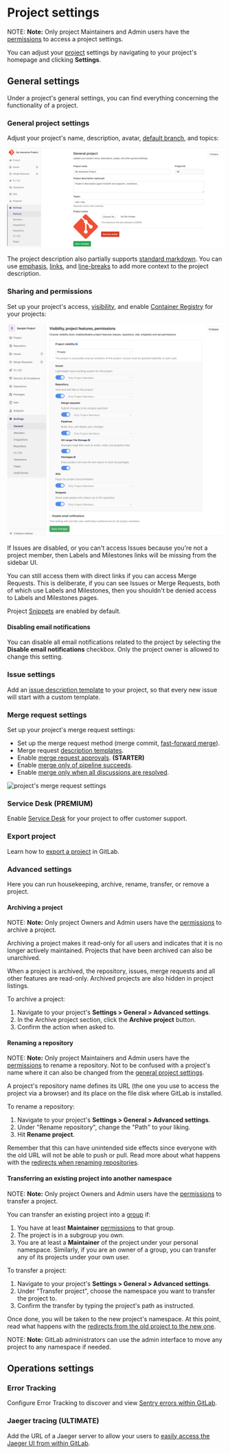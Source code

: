 # Project settings

NOTE: **Note:**
Only project Maintainers and Admin users have the [permissions] to access a project
settings.

You can adjust your [project](../index.md) settings by navigating
to your project's homepage and clicking **Settings**.

## General settings

Under a project's general settings, you can find everything concerning the
functionality of a project.

### General project settings

Adjust your project's name, description, avatar, [default branch](../repository/branches/index.md#default-branch), and topics:

![general project settings](img/general_settings.png)

The project description also partially supports [standard markdown](../../markdown.md#standard-markdown-and-extensions-in-gitlab). You can use [emphasis](../../markdown.md#emphasis), [links](../../markdown.md#links), and [line-breaks](../../markdown.md#line-breaks) to add more context to the project description.

### Sharing and permissions

Set up your project's access, [visibility](../../../public_access/public_access.md), and enable [Container Registry](../../packages/container_registry/index.md) for your projects:

![projects sharing permissions](img/sharing_and_permissions_settings_v12_3.png)

If Issues are disabled, or you can't access Issues because you're not a project member, then Labels and Milestones
links will be missing from the sidebar UI.

You can still access them with direct links if you can access Merge Requests. This is deliberate, if you can see
Issues or Merge Requests, both of which use Labels and Milestones, then you shouldn't be denied access to Labels and Milestones pages.

Project [Snippets](../../snippets.md) are enabled by default.

#### Disabling email notifications

You can disable all email notifications related to the project by selecting the
**Disable email notifications** checkbox.  Only the project owner is allowed to change
this setting.

### Issue settings

Add an [issue description template](../description_templates.md#description-templates) to your project, so that every new issue will start with a custom template.

### Merge request settings

Set up your project's merge request settings:

- Set up the merge request method (merge commit, [fast-forward merge](../merge_requests/fast_forward_merge.html)).
- Merge request [description templates](../description_templates.md#description-templates).
- Enable [merge request approvals](../merge_requests/merge_request_approvals.md). **(STARTER)**
- Enable [merge only of pipeline succeeds](../merge_requests/merge_when_pipeline_succeeds.md).
- Enable [merge only when all discussions are resolved](../../discussions/index.md#only-allow-merge-requests-to-be-merged-if-all-threads-are-resolved).

![project's merge request settings](img/merge_requests_settings.png)

### Service Desk **(PREMIUM)**

Enable [Service Desk](../service_desk.md) for your project to offer customer support.

### Export project

Learn how to [export a project](import_export.md#importing-the-project) in GitLab.

### Advanced settings

Here you can run housekeeping, archive, rename, transfer, or remove a project.

#### Archiving a project

NOTE: **Note:**
Only project Owners and Admin users have the [permissions] to archive a project.

Archiving a project makes it read-only for all users and indicates that it is
no longer actively maintained. Projects that have been archived can also be
unarchived.

When a project is archived, the repository, issues, merge requests and all
other features are read-only. Archived projects are also hidden
in project listings.

To archive a project:

1. Navigate to your project's **Settings > General > Advanced settings**.
1. In the Archive project section, click the **Archive project** button.
1. Confirm the action when asked to.

#### Renaming a repository

NOTE: **Note:**
Only project Maintainers and Admin users have the [permissions] to rename a
repository. Not to be confused with a project's name where it can also be
changed from the [general project settings](#general-project-settings).

A project's repository name defines its URL (the one you use to access the
project via a browser) and its place on the file disk where GitLab is installed.

To rename a repository:

1. Navigate to your project's **Settings > General > Advanced settings**.
1. Under "Rename repository", change the "Path" to your liking.
1. Hit **Rename project**.

Remember that this can have unintended side effects since everyone with the
old URL will not be able to push or pull. Read more about what happens with the
[redirects when renaming repositories](../index.md#redirects-when-changing-repository-paths).

#### Transferring an existing project into another namespace

NOTE: **Note:**
Only project Owners and Admin users have the [permissions] to transfer a project.

You can transfer an existing project into a [group](../../group/index.md) if:

1. You have at least **Maintainer** [permissions] to that group.
1. The project is in a subgroup you own.
1. You are at least a **Maintainer** of the project under your personal namespace.
   Similarly, if you are an owner of a group, you can transfer any of its projects
   under your own user.

To transfer a project:

1. Navigate to your project's **Settings > General > Advanced settings**.
1. Under "Transfer project", choose the namespace you want to transfer the
   project to.
1. Confirm the transfer by typing the project's path as instructed.

Once done, you will be taken to the new project's namespace. At this point,
read what happens with the
[redirects from the old project to the new one](../index.md#redirects-when-changing-repository-paths).

NOTE: **Note:**
GitLab administrators can use the admin interface to move any project to any
namespace if needed.

[permissions]: ../../permissions.md#project-members-permissions

## Operations settings

### Error Tracking

Configure Error Tracking to discover and view [Sentry errors within GitLab](../operations/error_tracking.md).

### Jaeger tracing **(ULTIMATE)**

Add the URL of a Jaeger server to allow your users to [easily access the Jaeger UI from within GitLab](../operations/tracing.md).
